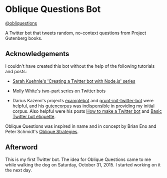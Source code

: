 # Oblique Questions Bot

[@obliquestions](https://twitter.com/obliquestions)

A Twitter bot that tweets random, no-context questions from Project Gutenberg books.


## Acknowledgements

I couldn't have created this bot without the help of the following tutorials and posts:

- [Sarah Kuehnle's 'Creating a Twitter bot with Node.js' series](http://ursooperduper.github.io/2014/10/27/twitter-bot-with-node-js-part-1.html)

- [Molly White's two-part series on Twitter bots](http://blog.mollywhite.net/twitter-bots-pt1/)

- Darius Kazemi's projects [examplebot](https://github.com/dariusk/examplebot) and [grunt-init-twitter-bot](https://github.com/dariusk/grunt-init-twitter-bot) were helpful, and his [gutencorpus](https://github.com/dariusk/gutencorpus) was indispensible in providing my initial corpus. Also helpful were his posts [How to make a Twitter bot](http://tinysubversions.com/2013/09/how-to-make-a-twitter-bot/) and [Basic Twitter bot etiquette](http://tinysubversions.com/2013/03/basic-twitter-bot-etiquette/).

Oblique Questions was inspired in name and in concept by Brian Eno and Peter Schmidt's [Oblique Strategies](https://en.wikipedia.org/wiki/Oblique_Strategies).


## Afterword

This is my first Twitter bot. The idea for Oblique Questions came to me while walking the dog on Saturday, October 31, 2015. I started working on it the next day.

